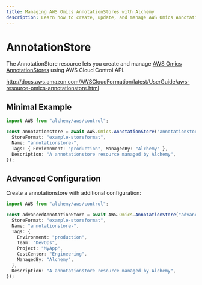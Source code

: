 ```yaml
---
title: Managing AWS Omics AnnotationStores with Alchemy
description: Learn how to create, update, and manage AWS Omics AnnotationStores using Alchemy Cloud Control.
---
```


# AnnotationStore

The AnnotationStore resource lets you create and manage [AWS Omics AnnotationStores](https://docs.aws.amazon.com/omics/latest/userguide/) using AWS Cloud Control API.

http://docs.aws.amazon.com/AWSCloudFormation/latest/UserGuide/aws-resource-omics-annotationstore.html

## Minimal Example

```ts
import AWS from "alchemy/aws/control";

const annotationstore = await AWS.Omics.AnnotationStore("annotationstore-example", {
  StoreFormat: "example-storeformat",
  Name: "annotationstore-",
  Tags: { Environment: "production", ManagedBy: "Alchemy" },
  Description: "A annotationstore resource managed by Alchemy",
});
```

## Advanced Configuration

Create a annotationstore with additional configuration:

```ts
import AWS from "alchemy/aws/control";

const advancedAnnotationStore = await AWS.Omics.AnnotationStore("advanced-annotationstore", {
  StoreFormat: "example-storeformat",
  Name: "annotationstore-",
  Tags: {
    Environment: "production",
    Team: "DevOps",
    Project: "MyApp",
    CostCenter: "Engineering",
    ManagedBy: "Alchemy",
  },
  Description: "A annotationstore resource managed by Alchemy",
});
```

